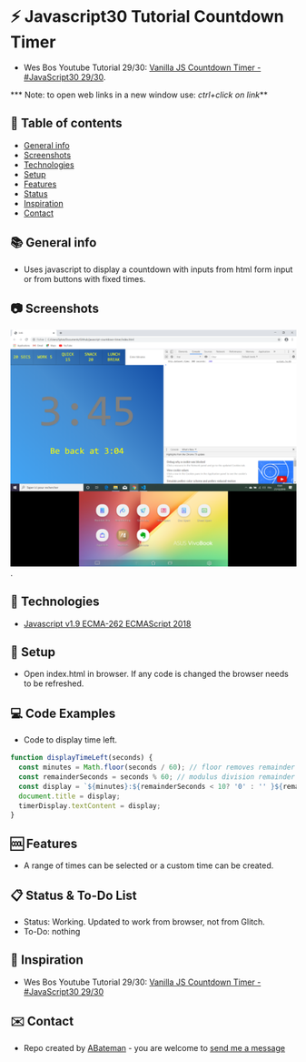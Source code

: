 # :zap: Javascript30 Tutorial Countdown Timer

* Wes Bos Youtube Tutorial 29/30: [Vanilla JS Countdown Timer - #JavaScript30 29/30](https://www.youtube.com/watch?v=LAaf7-WuJJQ).

*** Note: to open web links in a new window use: _ctrl+click on link_**

## :page_facing_up: Table of contents

* [General info](#general-info)
* [Screenshots](#screenshots)
* [Technologies](#technologies)
* [Setup](#setup)
* [Features](#features)
* [Status](#status)
* [Inspiration](#inspiration)
* [Contact](#contact)

## :books: General info

* Uses javascript to display a countdown with inputs from html form input or from buttons with fixed times.

## :camera: Screenshots

![Example screenshot](./img/timer.png).

## :signal_strength: Technologies

* [Javascript v1.9 ECMA-262 ECMAScript 2018](http://www.ecma-international.org/publications/standards/Ecma-262.htm)

## :floppy_disk: Setup

* Open index.html in browser. If any code is changed the browser needs to be refreshed.

## :computer: Code Examples

* Code to display time left. 

```javascript
function displayTimeLeft(seconds) {
  const minutes = Math.floor(seconds / 60); // floor removes remainder
  const remainderSeconds = seconds % 60; // modulus division remainder
  const display = `${minutes}:${remainderSeconds < 10? '0' : '' }${remainderSeconds}`;
  document.title = display;
  timerDisplay.textContent = display;
}
```

## :cool: Features

* A range of times can be selected or a custom time can be created.

## :clipboard: Status & To-Do List

* Status: Working. Updated to work from browser, not from Glitch.
* To-Do: nothing

## :clap: Inspiration

* Wes Bos Youtube Tutorial 29/30: [Vanilla JS Countdown Timer - #JavaScript30 29/30](https://www.youtube.com/watch?v=LAaf7-WuJJQ)

## :envelope: Contact

* Repo created by [ABateman](https://www.andrewbateman.org) - you are welcome to [send me a message](https://andrewbateman.org/contact)
